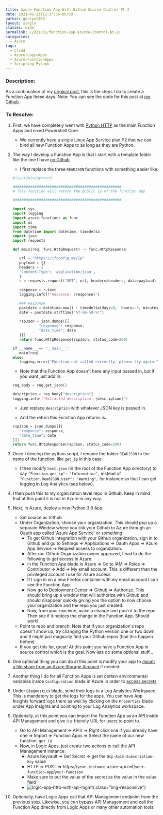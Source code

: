 ```yaml
---
title: Azure Function App With Github Source Control Pt 2
date: 2021-01-23T11:37:56-06:00
author: gerryw1389
layout: single
classes: wide
permalink: /2021/01/function-app-source-control-pt-2/
categories:
  - Azure
tags:
  - Cloud
  - Azure-LogicApps
  - Azure-FunctionApps
  - Scripting-Python
---
```

<!--more-->

### Description:

As a continuation of my [original post](https://automationadmin.com/2020/08/create-azure-function-app-with-github-source-control), this is the steps I do to create a Function App these days. Note: You can see the code for this post at [my Github](https://github.com/gerryw1389/python/tree/main/scripts/azure-function-template-basic).

### To Resolve:

1. First, we have completely went with [Python HTTP](https://docs.microsoft.com/en-us/azure/azure-functions/functions-reference-python#http-trigger-and-bindings) as the main Function Apps and nixed Powershell Core.

   - We currently have a single Linux App Service plan P2 that we can bind all new Function Apps to as long as they are Python.

2. The way I develop a Function App is that I start with a template folder like the one I have [on Github](https://github.com/gerryw1389/python/tree/main/scripts/azure-function-template)

   - I first replace the three `READJSON` functions with something easier like:

   ```python
   #!/usr/bin/python3

   ##################################################
   # This function will return the public ip of the function app

   ##################################################

   import sys
   import logging
   import azure.functions as func
   import os
   import time
   from datetime import datetime, timedelta
   import json
   import requests

   def main(req: func.HttpRequest) -> func.HttpResponse:

      url = "https://ifconfig.me/ip"
      payload = {}
      headers = {
      'Content-Type': 'application/json',
      }
      r = requests.request("GET", url, headers=headers, data=payload)
         
      response = r.text
      logging.info(f"Response: {response}")

      ### Response
      pastdate = datetime.now() + timedelta(days=0,  hours=-6, minutes=0)
      date = pastdate.strftime("%Y-%m-%d-%r")
      
      rspJson = json.dumps([{ 
               "response": response,
               "date_time": date 
      }])
      return func.HttpResponse(rspJson, status_code=200)

   if __name__ == '__main__':
      main(req)
   else:
      logging.error("Function not called correctly, please try again.")
   ```

   - Note that this Function App doesn't have any input passed in, but if you want just add in:

   ```python
   req_body = req.get_json()

   description = req_body["description"]
   logging.info(f"Extracted description: {description}")
   ```

   - Just replace `description` with whatever JSON key is passed in.

   - And the return this Function App returns is:

   ```python
   rspJson = json.dumps([{ 
      "response": response,
      "date_time": date 
   }])
   return func.HttpResponse(rspJson, status_code=200)
   ```

3. Once I develop the python script, I rename the folder `READJSON` to the name of the function, like `get_ip` in this case
   - I then modify `host.json` (in the root of the Function App directory) to say `"Function.get_ip": "Information",` instead of `"Function.ReadJSON.User": "Warning",` for instance so that I can get logging in Log Analytics (see below).

4. I then push this to my organization level repo in Github. Keep in mind that at this point it is not in Azure in any way.

5. Next, in Azure, deploy a new Python 3.8 App.

   - Set source as Github
   - Under Organization, choose your organization. This should pop up a separate Window where you link your Github to Azure through an Oauth app called 'Azure App Service' or something.
     - To get Github integration with your Github organization, sign in to Github and go to Settings => Applications => Oauth Apps => Azure App Service => Request access to organization.
     - After our Github Organization owner approved, I had to do the following to get access in Azure:
     - In the Function App blade in Azure => Go to IAM => Roles => Contributor => Add => My email account. This is different than the privileged account I use for Azure access.
     - If I sign in on a new Firefox container with my email account I can see the Function App.
     - Now go to Deployment Center => Github => Authorize. This should bring up a window that will authorize with Github and should disappear quickly giving you the option to now choose your organization and the repo you just created.
     - Now, from your machine, make a change and push it to the repo. Then see if it notices the change in the Function App. Should work!
   - Point to repo and branch. Note that if your organization's repo doesn't show up, try changing the Python version one or two down and it might just magically find your Github repos (had this happen before)
   - If you get this far, great! At this point you have a Function App in source control which is the goal. Now lets do some optional stuff...

6. One optional thing you can do at this point is modify your app to [mount a file share from an Azure Storage Account](https://automationadmin.com/2021/01/azure-functions-mounting-storage) if needed.

7. Another thing I do for all Function Apps is set certain environmental variables inside `Configuration` blade in Azure in order to [access secrets](https://automationadmin.com/2021/01/function-apps-get-secrets/)

8. Under `Diagnostics` blade, send their logs to a Log Analytics Workspace. This is mandatory to get the logs for the apps. You can have App Insights forward logs there as well by clicking on the `Properties` blade under App Insights and pointing to your Log Analytics workspace.

9. Optionally, at this point you can import the Function App as an API inside API Management and give it a friendly URL for users to point to.
   - Go to API Management => API’s => Right click one if you already have one => Import => Function Apps => Select the name of our new function, `get_ip`
   - Now, in Logic Apps, just create two actions to call the API Management instance:
     - Azure Keyvault => Get Secret => get the `Ocp-Apim-Subscription-Key` value
     - HTTP => POST => https://`your-instance`.azure-api.net/`your-function-app`/`your-function`
     - Make sure to put the value of the secret as the value in the value field
     - ![logic-app-http-with-api-mgmt](https://automationadmin.com/assets/images/uploads/2021/01/la-http-action.png){:class="img-responsive"}

10. Optionally, have Logic Apps call that API Management endpoint from the previous step. Likewise, you can bypass API Management and call the Function App directly from Logic Apps or many other automation tools.
